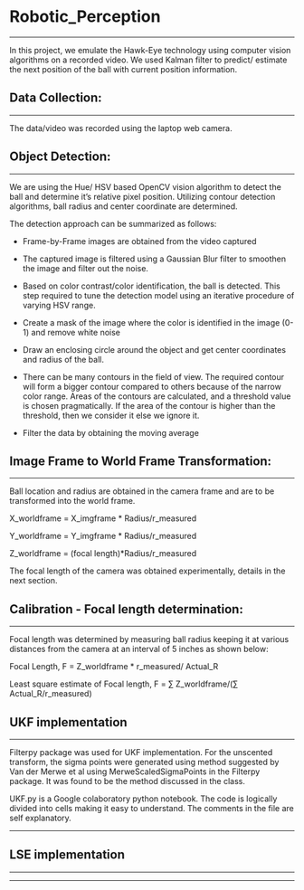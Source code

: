 # Robotic_Perception
---
In this project, we emulate the Hawk-Eye technology using computer vision algorithms on a recorded video. We used Kalman filter to predict/ estimate the next position of the ball
with current position information.

## Data Collection:
---
The data/video was recorded using the laptop web camera.

## Object Detection:
---
We are using the Hue/ HSV based OpenCV vision algorithm to detect the ball and determine it’s relative pixel position.  Utilizing contour detection algorithms, ball radius and center coordinate are determined.

The detection approach can be summarized as follows:


-  Frame-by-Frame images are obtained from the video captured

- The captured image is filtered using a Gaussian Blur filter to smoothen
the image and filter out the noise.

- Based on color contrast/color identification, the ball is detected. This step required to tune the detection model using an iterative procedure of varying HSV range.

-  Create a mask of the image where the color is identified in the image (0-1) and remove white noise

-  Draw an enclosing circle around the object and get center coordinates and radius of the ball.

-  There can be many contours in the field of view.  The required contour will form a bigger contour compared to others because of the narrow color range.  Areas of the contours are calculated, and a threshold value is chosen pragmatically.  If the area of the contour is higher than the threshold, then we consider it else we ignore it.

-  Filter the data by obtaining the moving average


## Image Frame to World Frame Transformation:

---
Ball location and radius are obtained in the camera frame and are to be transformed into the world frame.

X_worldframe = X_imgframe * Radius/r_measured

Y_worldframe = Y_imgframe * Radius/r_measured

Z_worldframe = (focal length)*Radius/r_measured

The focal length of the camera was obtained experimentally, details in the next section.

## Calibration - Focal length determination:

---

Focal length was determined by measuring ball radius keeping it at various distances from the camera at an interval of 5 inches as shown below:

Focal Length, F = Z_worldframe * r_measured/ Actual_R

Least square estimate of Focal length, F = ∑ Z_worldframe/(∑ Actual_R/r_measured)


## UKF implementation

---
Filterpy package was used for UKF implementation. For the unscented transform, the sigma points were generated using method suggested by Van der Merwe et al using MerweScaledSigmaPoints in the Filterpy package. It was found to be the method discussed in the class. 

UKF.py is a Google colaboratory python notebook. The code is logically divided into cells making it easy to understand. The comments in the file are self explanatory. 



---

## LSE implementation 

---




---
